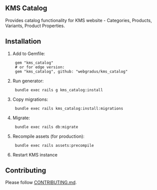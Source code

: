 ## KMS Catalog

Provides catalog functionality for KMS website - Categories, Products, Variants, Product Properties.

## Installation

1. Add to Gemfile:

        gem "kms_catalog"
        # or for edge version:
        gem "kms_catalog", github: "webgradus/kms_catalog"

2. Run generator:

        bundle exec rails g kms_catalog:install

3. Copy migrations:

        bundle exec rails kms_catalog:install:migrations

4. Migrate:

        bundle exec rails db:migrate

5. Recompile assets (for production):

        bundle exec rails assets:precompile

6. Restart KMS instance

## Contributing

Please follow [CONTRIBUTING.md](CONTRIBUTING.md).
